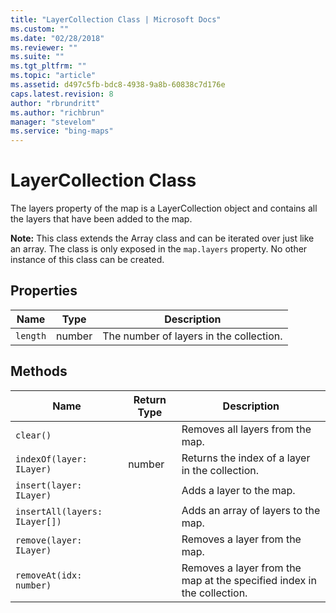 ```yaml
---
title: "LayerCollection Class | Microsoft Docs"
ms.custom: ""
ms.date: "02/28/2018"
ms.reviewer: ""
ms.suite: ""
ms.tgt_pltfrm: ""
ms.topic: "article"
ms.assetid: d497c5fb-bdc8-4938-9a8b-60838c7d176e
caps.latest.revision: 8
author: "rbrundritt"
ms.author: "richbrun"
manager: "stevelom"
ms.service: "bing-maps"
---
```


# LayerCollection Class

The layers property of the map is a LayerCollection object and contains all the layers that have been added to the map.

**Note:** This class extends the Array class and can be iterated over just like an array. The class is only exposed in the `map.layers` property. No other instance of this class can be created.

## Properties

| Name | Type | Description                         |
|----------|----------|-----------------------------------------|
| `length`   | number   | The number of layers in the collection. |

## Methods

| Name                            | Return Type | Description                                               |
|-------------------------------------|--------|------------------------------------------------------------------------|
| `clear()`   |        | Removes all layers from the map.                                       |
| `indexOf(layer: ILayer)`                | number | Returns the index of a layer in the collection.   |
| `insert(layer: ILayer)`                |        | Adds a layer to the map.                         |
| `insertAll(layers: ILayer[])`        |        | Adds an array of layers to the map.              |
| `remove(layer: ILayer)`                |        | Removes a layer from the map.                    |
| `removeAt(idx: number)` |        | Removes a layer from the map at the specified index in the collection. |
